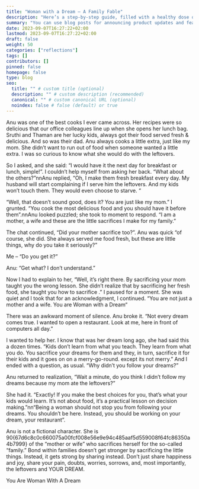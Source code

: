 ```yaml
---
title: "Woman with a Dream – A Family Fable"
description: "Here’s a step-by-step guide, filled with a healthy dose of sarcasm and a pinch of merciless humor"
summary: "You can use blog posts for announcing product updates and features."
date: 2023-09-07T16:27:22+02:00
lastmod: 2023-09-07T16:27:22+02:00
draft: false
weight: 50
categories: ["reflections"]
tags: []
contributors: []
pinned: false
homepage: false
type: blog
seo:
  title: "" # custom title (optional)
  description: "" # custom description (recommended)
  canonical: "" # custom canonical URL (optional)
  noindex: false # false (default) or true
---
```



Anu was one of the best cooks I ever came across. Her recipes were so delicious that our office colleagues line up when she opens her lunch bag. Sruthi and Thaman are her lucky kids, always got their food served fresh & delicious. And so was their dad. Anu always cooks a little extra, just like my mom. She didn’t want to run out of food when someone wanted a little extra. I was so curious to know what she would do with the leftovers.

So I asked, and she said: “I would have it the next day for breakfast or lunch, simple!”. I couldn’t help myself from asking her back. “What about the others?”nnAnu replied, “Oh, I make them fresh breakfast every day. My husband will start complaining if I serve him the leftovers. And my kids won’t touch them. They would even choose to starve. “

“Well, that doesn’t sound good, does it? You are just like my mom.” I grunted. “You cook the most delicious food and you should have it before them”.nnAnu looked puzzled; she took to moment to respond. “I am a mother, a wife and these are the little sacrifices I make for my family.”

The chat continued, “Did your mother sacrifice too?”. Anu was quick “of course, she did. She always served me food fresh, but these are little things, why do you take it seriously?”

Me – “Do you get it?”

Anu: “Get what? I don’t understand.”

Now I had to explain to her, “Well, it’s right there. By sacrificing your mom taught you the wrong lesson. She didn’t realize that by sacrificing her fresh food, she taught you how to sacrifice .” I paused for a moment. She was quiet and I took that for an acknowledgment, I continued. “You are not just a mother and a wife. You are Woman with a Dream“

There was an awkward moment of silence. Anu broke it. “Not every dream comes true. I wanted to open a restaurant. Look at me, here in front of computers all day.”

I wanted to help her. I know that was her dream long ago, she had said this a dozen times. “Kids don’t learn from what you teach. They learn from what you do. You sacrifice your dreams for them and they, in turn, sacrifice it for their kids and it goes on on a merry-go-round. except its not merry.” And I ended with a question, as usual. “Why didn’t you follow your dreams?”

Anu returned to realization, “Wait a minute, do you think I didn’t follow my dreams because my mom ate the leftovers?”

She had it. “Exactly! If you make the best choices for you, that’s what your kids would learn. It’s not about food, it’s a practical lesson on decision making.”nn“Being a woman should not stop you from following your dreams. You shouldn’t be here. Instead, you should be working on your dream, your restaurant”.

Anu is not a fictional character. She is 90{67d6c8c0c660075a00fcf008e56e9e94c485aaf5d559008f64fc86350a4b7999} of the “mother or wife” who sacrifices herself for the so-called “family.” Bond within families doesn’t get stronger by sacrificing the little things. Instead, it gets strong by sharing instead. Don’t just share happiness and joy, share your pain, doubts, worries, sorrows, and, most importantly, the leftovers and YOUR DREAM.

You Are Woman With A Dream
